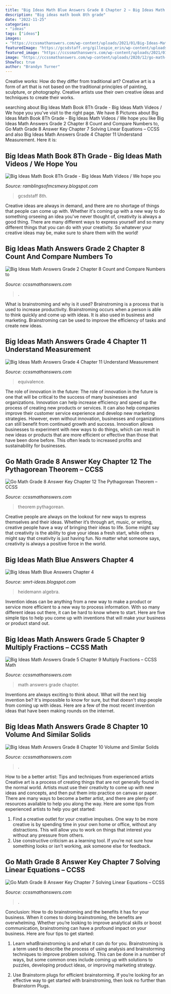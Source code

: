 ```yaml
---
title: "Big Ideas Math Blue Answers Grade 8 Chapter 2 ~ Big Ideas Math Answers Grade 2 Chapter 8 Count And Compare Numbers To"
description: "Big ideas math book 8th grade"
date: "2022-11-25"
categories:
- "ideas"
tags: ["ideas"]
images:
- "https://ccssmathanswers.com/wp-content/uploads/2021/01/Big-Ideas-Math-Book-2nd-Grade-Answer-Key-Chapter-8-Count-Compare-Numbers-to-1000-Count-Compare-Numbers-1000-Cumulative-Practice-1-8-Question-12.jpg"
featuredImage: "https://gcsdstaff.org/gillespie_erin/wp-content/uploads/2017/03/IMG_4221-e1490037836744.jpg"
featured_image: "https://ccssmathanswers.com/wp-content/uploads/2021/01/Big-Ideas-Math-Book-2nd-Grade-Answer-Key-Chapter-8-Count-Compare-Numbers-to-1000-Count-Compare-Numbers-1000-Cumulative-Practice-1-8-Question-12.jpg"
image: "https://ccssmathanswers.com/wp-content/uploads/2020/12/go-math-grade-8-chapter-12-the-pythagorean-theorem-answer-key.jpeg"
ShowToc: true
author: "Brandyn Turner"
---
```



Creative works: How do they differ from traditional art?
Creative art is a form of art that is not based on the traditional principles of painting, sculpture, or photography. Creative artists use their own creative ideas and techniques to create their works.

	

		
searching about Big Ideas Math Book 8Th Grade - Big Ideas Math Videos / We hope you you've visit to the right page. We have 8 Pictures about Big Ideas Math Book 8Th Grade - Big Ideas Math Videos / We hope you like Big Ideas Math Answers Grade 2 Chapter 8 Count and Compare Numbers to, Go Math Grade 8 Answer Key Chapter 7 Solving Linear Equations – CCSS and also Big Ideas Math Answers Grade 4 Chapter 11 Understand Measurement. Here it is:
		
    
## Big Ideas Math Book 8Th Grade - Big Ideas Math Videos / We Hope You

<img loading=lazy src="https://gcsdstaff.org/gillespie_erin/wp-content/uploads/2017/03/IMG_4221-e1490037836744.jpg" onerror="this.onerror=null;this.src='https://tse1.mm.bing.net/th?id=OIP.AJWQfkMD2aGZu45MvXf21QHaJ4&amp;pid=15.1';" alt="Big Ideas Math Book 8Th Grade - Big Ideas Math Videos / We hope you">

_Source: ramblingsofmcsmexy.blogspot.com_

>gcsdstaff 8th. 

	

Creative ideas are always in demand, and there are no shortage of things that people can come up with. Whether it's coming up with a new way to do something orseeing an idea you've never thought of, creativity is always a good thing. There are many different ways to express yourself and so many different things that you can do with your creativity. So whatever your creative ideas may be, make sure to share them with the world!

    
## Big Ideas Math Answers Grade 2 Chapter 8 Count And Compare Numbers To

<img loading=lazy src="https://ccssmathanswers.com/wp-content/uploads/2021/01/Big-Ideas-Math-Book-2nd-Grade-Answer-Key-Chapter-8-Count-Compare-Numbers-to-1000-Count-Compare-Numbers-1000-Cumulative-Practice-1-8-Question-12.jpg" onerror="this.onerror=null;this.src='https://tse4.mm.bing.net/th?id=OIP.wfquAuwdXT82K8J2_0S18QHaD9&amp;pid=15.1';" alt="Big Ideas Math Answers Grade 2 Chapter 8 Count and Compare Numbers to">

_Source: ccssmathanswers.com_

>. 

	

What is brainstroming and why is it used?
Brainstroming is a process that is used to increase productivity. Brainstroming occurs when a person is able to think quickly and come up with ideas. It is also used in business and marketing. Brainstroming can be used to improve the efficiency of tasks and create new ideas.

    
## Big Ideas Math Answers Grade 4 Chapter 11 Understand Measurement

<img loading=lazy src="https://ccssmathanswers.com/wp-content/uploads/2020/12/Big-Ideas-Math-Answers-4th-Grade-Chapter-11-Understand-Measurement-Equivalence-chp-31.png" onerror="this.onerror=null;this.src='https://tse2.mm.bing.net/th?id=OIP.Y8nBVAUNTTrgXLHdJqIR2QHaCz&amp;pid=15.1';" alt="Big Ideas Math Answers Grade 4 Chapter 11 Understand Measurement">

_Source: ccssmathanswers.com_

>equivalence. 

	

The role of innovation in the future:
The role of innovation in the future is one that will be critical to the success of many businesses and organizations. Innovation can help increase efficiency and speed up the process of creating new products or services. It can also help companies improve their customer service experience and develop new marketing strategies.
However, even without innovation, businesses and organizations can still benefit from continued growth and success. Innovation allows businesses to experiment with new ways to do things, which can result in new ideas or products that are more efficient or effective than those that have been done before. This often leads to increased profits and sustainability for businesses.

    
## Go Math Grade 8 Answer Key Chapter 12 The Pythagorean Theorem – CCSS

<img loading=lazy src="https://ccssmathanswers.com/wp-content/uploads/2020/12/go-math-grade-8-chapter-12-the-pythagorean-theorem-answer-key.jpeg" onerror="this.onerror=null;this.src='https://tse4.mm.bing.net/th?id=OIP.pEwD4W7sjb-Lf5Ns4X6tpQHaEK&amp;pid=15.1';" alt="Go Math Grade 8 Answer Key Chapter 12 The Pythagorean Theorem – CCSS">

_Source: ccssmathanswers.com_

>theorem pythagorean. 

	

Creative people are always on the lookout for new ways to express themselves and their ideas. Whether it’s through art, music, or writing, creative people have a way of bringing their ideas to life. Some might say that creativity is the ability to give your ideas a fresh start, while others might say that creativity is just having fun. No matter what someone says, creativity is always a positive force in the world.

    
## Big Ideas Math Blue Answers Chapter 4

<img loading=lazy src="https://1.bp.blogspot.com/-gDV0w7pd6H4/VSQMhwLrATI/AAAAAAAAAuU/iasyevoawiM/s1600/5.2A.jpg" onerror="this.onerror=null;this.src='https://tse2.mm.bing.net/th?id=OIP.DIgxNnfozxqvXm2ycCCOOgHaJl&amp;pid=15.1';" alt="Big Ideas Math Blue Answers Chapter 4">

_Source: smrt-ideas.blogspot.com_

>heidemann algebra. 

	

Invention ideas can be anything from a new way to make a product or service more efficient to a new way to process information. With so many different ideas out there, it can be hard to know where to start. Here are five simple tips to help you come up with inventions that will make your business or product stand out.

    
## Big Ideas Math Answers Grade 5 Chapter 9 Multiply Fractions – CCSS Math

<img loading=lazy src="https://ccssmathanswers.com/wp-content/uploads/2020/12/Big-Ideas-Math-Answers-Grade-5-Chapter-9-20.jpg" onerror="this.onerror=null;this.src='https://tse4.mm.bing.net/th?id=OIP.4r6-wGFdgDTWN2x-DZqTMAHaDn&amp;pid=15.1';" alt="Big Ideas Math Answers Grade 5 Chapter 9 Multiply Fractions – CCSS Math">

_Source: ccssmathanswers.com_

>math answers grade chapter. 

	

Inventions are always exciting to think about. What will the next big invention be? It's impossible to know for sure, but that doesn't stop people from coming up with ideas. Here are a few of the most recent invention ideas that have been making rounds on the internet.

    
## Big Ideas Math Answers Grade 8 Chapter 10 Volume And Similar Solids

<img loading=lazy src="https://ccssmathanswers.com/wp-content/uploads/2021/01/Big-Ideas-Math-Answer-Key-Grade-8-Chapter-10-Volume-and-Similar-Solids-10.1-1.png" onerror="this.onerror=null;this.src='https://tse3.mm.bing.net/th?id=OIP.EGDqQjjf428GCn1BIgER3gHaC2&amp;pid=15.1';" alt="Big Ideas Math Answers Grade 8 Chapter 10 Volume and Similar Solids">

_Source: ccssmathanswers.com_

>. 

	

How to be a better artist: Tips and techniques from experienced artists
Creative art is a process of creating things that are not generally found in the normal world. Artists must use their creativity to come up with new ideas and concepts, and then put them into practice on canvas or paper. There are many ways to become a better artist, and there are plenty of resources available to help you along the way. Here are some tips from experienced artists to help you get started: 
1. Find a creative outlet for your creative impulses. One way to be more creative is by spending time in your own home or office, without any distractions. This will allow you to work on things that interest you without any pressure from others. 
2. Use constructive criticism as a learning tool. If you’re not sure how something looks or isn’t working, ask someone else for feedback.

    
## Go Math Grade 8 Answer Key Chapter 7 Solving Linear Equations – CCSS

<img loading=lazy src="https://ccssmathanswers.com/wp-content/uploads/2020/12/go-math-grade-8-chapter-7-solving-linear-equations-answer-key.jpeg" onerror="this.onerror=null;this.src='https://tse3.mm.bing.net/th?id=OIP.o4DZ97iufTD79MgmRpjKIAHaEK&amp;pid=15.1';" alt="Go Math Grade 8 Answer Key Chapter 7 Solving Linear Equations – CCSS">

_Source: ccssmathanswers.com_

>. 

	

Conclusion: How to do brainstroming and the benefits it has for your business.
When it comes to doing brainstroming, the benefits are overwhelming. Whether you’re looking to improve analytical skills or boost communication, brainstroming can have a profound impact on your business. Here are four tips to get started:
1. Learn whatBrainstroming is and what it can do for you. Brainstroming is a term used to describe the process of using analysis and brainstorming techniques to improve problem solving. This can be done in a number of ways, but some common ones include coming up with solutions to puzzles, developing product ideas, or improving marketing strategy.

2. Use Brainstorm plugs for efficient brainstorming. If you’re looking for an effective way to get started with brainstroming, then look no further than Brainstorm Plugs.


